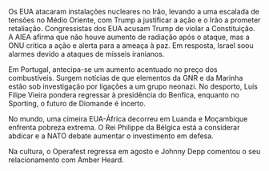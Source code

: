Os EUA atacaram instalações nucleares no Irão, levando a uma escalada de tensões no Médio Oriente, com Trump a justificar a ação e o Irão a prometer retaliação. Congressistas dos EUA acusam Trump de violar a Constituição. A AIEA afirma que não houve aumento de radiação após o ataque, mas a ONU critica a ação e alerta para a ameaça à paz. Em resposta, Israel soou alarmes devido a ataques de mísseis iranianos.

Em Portugal, antecipa-se um aumento acentuado no preço dos combustíveis. Surgem notícias de que elementos da GNR e da Marinha estão sob investigação por ligações a um grupo neonazi. No desporto, Luís Filipe Vieira pondera regressar à presidência do Benfica, enquanto no Sporting, o futuro de Diomande é incerto.

No mundo, uma cimeira EUA-África decorreu em Luanda e Moçambique enfrenta pobreza extrema. O Rei Philippe da Bélgica está a considerar abdicar e a NATO debate aumentar o investimento em defesa.

Na cultura, o Operafest regressa em agosto e Johnny Depp comentou o seu relacionamento com Amber Heard.